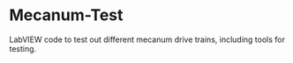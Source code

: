 Mecanum-Test
============

LabVIEW code to test out different mecanum drive trains, including tools for testing.
